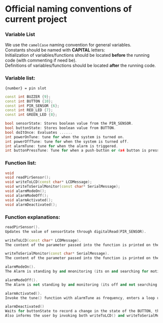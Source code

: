 # Official naming conventions of current project

### Variable List  
We use the `camelCase` naming convention for general variables.   
Constants should be named with **CAPITAL** letters:  
Initialization of variables/functions should be located **before** the running code (with commenting if need be).  
Definitions of variables/functions should be located **after** the running code.  

### Variable list:    
`{number} = pin slot`  

```cpp
const int BUZZER {9};
const int BUTTON {10};
const int PIR_SENSOR {6};
const int RED_LED {7};
const int GREEN_LED {8};

bool sensorState: Stores boolean value from the PIR_SENSOR.
bool buttonState: Stores boolean value from BUTTON.
bool doItOnce: Evaluates ......
int powerOnTune: tune for when the system is turned on.
int powerOffTune: tune for when the system is turned off.
int alarmTune: tune for when the alarm is triggered.
int buttonPressTune: Tune for when a push-button or 4x4 button is pressed. 
```

### Function list: 
```cpp
void
void readPirSensor();
void writeToLCD(const char* LCDMessage);
void writeToSerialMonitor(const char* SerialMessage);
void alarmModeOn();
void alarmModeOff();
void alarmActivated();
void alarmDeactivated();

```

### Function explanations:
```cpp
readPirSensor().
Updates the value of sensorState through digitalRead(PIR_SENSOR).

writeToLCD(const char* LCDMessage).
The content of the parameter passed into the function is printed on the LCD display using the LiquidCrystal class’ print() method.

writeToSerialMonitor(const char* SerialMessage).
The content of the parameter passed into the function is printed on the Serial monitor using the Serial objects. print() method.

alarmModeOn().
The Alarm is standing by and mnonitoring (its on and searching for motion)

alarmModeOff().
The Alarm is not standing by and monitoring (its off and not searching for motion)

alarmActivated().
Invoke the tune() function with alarmTune as frequency, enters a loop until alarmDeactivated() is invoked by pressing the button while in the loop.

alarmDeactivated()
Waits for buttonState to record a change in the state of the BUTTON, thereafter proceed with breaking out of the loop caused by alarmRinging(), followed immediately by invoking noTune(BUZZER) to turn off the alarm. 
Also informs the user by invoking both writeToLCD() and writeToSerialMonitor to tell them that the alarm has been deactivated.
```
